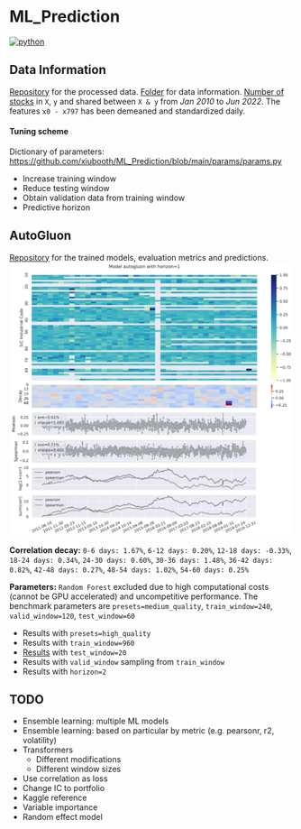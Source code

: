 # ML_Prediction
<p align="left">
    <a href="https://www.python.org/">
        <img src="https://img.shields.io/badge/python-v3-brightgreen.svg"
            alt="python"></a> &nbsp;
</p>

## Data Information
<a href="https://drive.google.com/drive/folders/1Ha_viwpfKjF9OKcxVGTOlt8ZTtLkTJZo?usp=sharing" target="_blank">Repository</a> for the processed data. <a href="https://drive.google.com/drive/folders/1c1UBirLc1OhzoqG7O4ipa92F4YwEG43R?usp=sharing" target="_blank">Folder</a> for data information. <a href="__resources__/count.pdf" target="_blank">Number of stocks</a> in `X`, `y` and shared between `X & y` from *Jan 2010* to *Jun 2022*. The features `x0 - x797` has been demeaned and standardized daily.

#### Tuning scheme
Dictionary of parameters: https://github.com/xiubooth/ML_Prediction/blob/main/params/params.py
- Increase training window
- Reduce testing window
- Obtain validation data from training window
- Predictive horizon

## AutoGluon
<a href="https://drive.google.com/drive/folders/1elTNSDXkk9FjIR_8WyOvj1yvwk0LbNPM?usp=sharing" target="_blank">Repository</a> for the trained models, evaluation metrics and predictions. 
![alt text](./__resources__/autogluon/baseline.jpg?raw=true "Title")

**Correlation decay:** `0-6 days: 1.67%`, `6-12 days: 0.20%`, `12-18 days: -0.33%`, `18-24 days: 0.34%`, `24-30 days: 0.60%`, `30-36 days: 1.48%`, `36-42 days: 0.82%`, `42-48 days: 0.27%`, `48-54 days: 1.02%`, `54-60 days: 0.25%`

**Parameters:** `Random Forest` excluded due to high computational costs (cannot be GPU accelerated) and uncompetitive performance. The benchmark parameters are `presets=medium_quality`, `train_window=240`, `valid_window=120`, `test_window=60`
- Results with `presets=high_quality`
- Results with `train_window=960`
- <a href="./__resources__/autogluon/test_window=20.jpg" target="_blank">Results</a> with `test_window=20`
- Results with `valid_window` sampling from `train_window`
- Results with `horizon=2`

## TODO
- Ensemble learning: multiple ML models
- Ensemble learning: based on particular by metric (e.g. pearsonr, r2, volatility)
- Transformers 
  - Different modifications
  - Different window sizes
- Use correlation as loss
- Change IC to portfolio
- Kaggle reference
- Variable importance
- Random effect model
